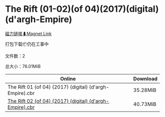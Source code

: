 # The Rift (01-02)(of 04)(2017)(digital)(d'argh-Empire)

[磁力链接⬇Magnet Link](magnet:?xt=urn:btih:d54120c9fe1e69983e8a60a54bb5a9cc444568cc&dn=The%20Rift%20%2801-02%29%28of%2004%29%282017%29%28digital%29%28d%27argh-Empire%29)

打包下载📦仍在工事中

文件数：2

总大小：76.01MiB

Online | Download
--- | ---
The Rift 01 (of 04) (2017) (digital) (d'argh-Empire).cbr | 35.28MiB
[The Rift 02 (of 04) (2017) (digital) (d'argh-Empire).cbr](https://github.com/alicewish/markdown/blob/master/comic/Rift-02-of-04-2017-digital-dargh-Empire-cbr.md) | 40.73MiB
